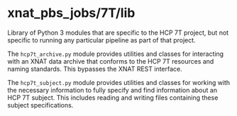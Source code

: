 # xnat_pbs_jobs/7T/lib
Library of Python 3 modules that are specific to the HCP 7T project, but not
specific to running any particular pipeline as part of that project.

The `hcp7t_archive.py` module provides utilities and classes for interacting
with an XNAT data archive that conforms to the HCP 7T resources and naming
standards. This bypasses the XNAT REST interface.

The `hcp7t_subject.py` module provides utilities and classes for working with
the necessary information to fully specify and find information about an 
HCP 7T subject.  This includes reading and writing files containing these
subject specifications.
